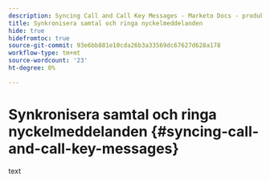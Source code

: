 ```yaml
---
description: Syncing Call and Call Key Messages - Marketo Docs - produktdokumentation
title: Synkronisera samtal och ringa nyckelmeddelanden
hide: true
hidefromtoc: true
source-git-commit: 93e6bb881e10cda26b3a33569dc67627d628a178
workflow-type: tm+mt
source-wordcount: '23'
ht-degree: 0%

---
```


# Synkronisera samtal och ringa nyckelmeddelanden {#syncing-call-and-call-key-messages}

text
